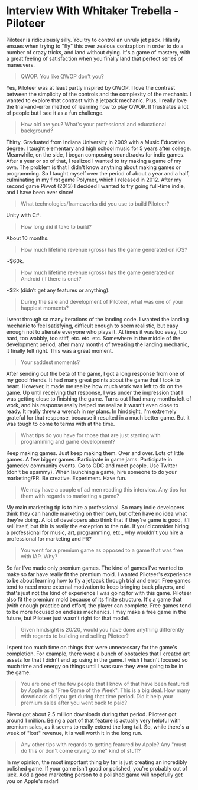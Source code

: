 # Interview With Whitaker Trebella - Piloteer

Piloteer is ridiculously silly. You try to control an unruly jet
pack. Hilarity ensues when trying to "fly" this over zealous
contraption in order to do a number of crazy tricks, and land without
dying. It's a game of mastery, with a great feeling of satisfaction
when you finally land that perfect series of maneuvers.

>QWOP. You like QWOP don't you?

Yes, Piloteer was at least partly inspired by QWOP. I love the
contrast between the simplicity of the controls and the complexity of
the mechanic. I wanted to explore that contrast with a jetpack
mechanic. Plus, I really love the trial-and-error method of learning
how to play QWOP. It frustrates a lot of people but I see it as a fun
challenge.

>How old are you? What's your professional and educational background?

Thirty. Graduated from Indiana University in 2009 with a Music Education
degree. I taught elementary and high school music for 5 years after
college. Meanwhile, on the side, I began composing soundtracks for
indie games. After a year or so of that, I realized I wanted to try
making a game of my own. The problem is that I didn't know anything
about making games or programming. So I taught myself over the
period of about a year and a half, culminating in my first game
Polymer, which I released in 2012. After my second game Pivvot
(2013) I decided I wanted to try going full-time indie, and I have
been ever since!

>What technologies/frameworks did you use to build Piloteer?

Unity with C#.

>How long did it take to build?

About 10 months.

>How much lifetime revenue (gross) has the game generated on iOS?

~$60k.

>How much lifetime revenue (gross) has the game generated on Android
>(if there is one)?

~$2k (didn't get any features or anything).

>During the sale and development of Piloteer, what was one of your
>happiest moments?

I went through so many iterations of the landing code. I wanted the
landing mechanic to feel satisfying, difficult enough to seem
realistic, but easy enough not to alienate everyone who plays it. At
times it was too easy, too hard, too wobbly, too stiff,
etc. etc. etc. Somewhere in the middle of the development period,
after many months of tweaking the landing mechanic, it finally felt
right. This was a great moment.

>Your saddest moments?

After sending out the beta of the game, I got a long response from one
of my good friends. It had many great points about the game that I
took to heart. However, it made me realize how much work was left to
do on the game. Up until receiving that response, I was under the
impression that I was getting close to finishing the game. Turns out I
had many months left of work, and his response really helped me
realize it wasn't even close to ready. It really threw a wrench in my
plans. In hindsight, I'm extremely grateful for that response, because
it resulted in a much better game. But it was tough to come to terms
with at the time.

>What tips do you have for those that are just starting with
>programming and game development?

Keep making games. Just keep making them. Over and over. Lots of
little games. A few bigger games. Participate in game
jams. Participate in gamedev community events. Go to GDC and meet
people. Use Twitter (don't be spammy). When launching a game, hire
someone to do your marketing/PR. Be creative. Experiment. Have fun.

>We may have a couple of ad men reading this interview. Any tips
>for them with regards to marketing a game?

My main marketing tip is to hire a professional. So many indie
developers think they can handle marketing on their own, but often
have no idea what they're doing. A lot of developers also think that
if they're game is good, it'll sell itself, but this is really the
exception to the rule. If you'd consider hiring a professional for
music, art, programming, etc., why wouldn't you hire a professional
for marketing and PR?

>You went for a premium game as opposed to a game that was free with IAP. Why?

So far I've made only premium games. The kind of games I've wanted to
make so far have really fit the premium mold. I wanted Piloteer's
experience to be about learning how to fly a jetpack through trial and
error. Free games tend to need more external motivation to keep
bringing back players, and that's just not the kind of experience I
was going for with this game. Piloteer also fit the premium mold
because of its finite structure. It's a game that (with enough
practice and effort) the player can complete. Free games tend to be
more focused on endless mechanics. I may make a free game in the
future, but Piloteer just wasn't right for that model.

>Given hindsight is 20/20, would you have done anything differently
>with regards to building and selling Piloteer?

I spent too much time on things that were unnecessary for the game's
completion. For example, there were a bunch of obstacles that I
created art assets for that I didn't end up using in the game. I wish
I hadn't focused so much time and energy on things until I was sure
they were going to be in the game.

>You are one of the few people that I know of that have been featured
>by Apple as a "Free Game of the Week". This is a big deal. How many
>downloads did you get during that time period. Did it help your
>premium sales after you went back to paid?

Pivvot got about 2.5 million downloads during that period. Piloteer
got around 1 million. Being a part of that feature is actually very
helpful with premium sales, as it seems to really extend the long
tail. So, while there's a week of "lost" revenue, it is well worth it
in the long run.

>Any other tips with regards to getting featured by Apple? Any "must
>do this or don't come crying to me" kind of stuff?

In my opinion, the most important thing by far is just creating an
incredibly polished game. If your game isn't good or polished, you're
probably out of luck. Add a good marketing person to a polished game
will hopefully get you on Apple's radar!
